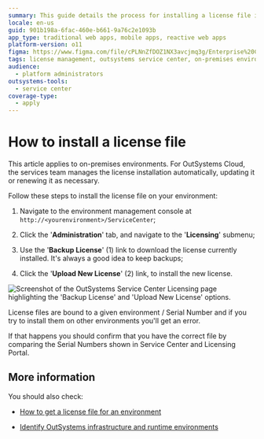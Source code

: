 ```yaml
---
summary: This guide details the process for installing a license file in OutSystems 11 (O11) on-premises environments.
locale: en-us
guid: 901b198a-6fac-460e-b661-9a76c2e1093b
app_type: traditional web apps, mobile apps, reactive web apps
platform-version: o11
figma: https://www.figma.com/file/cPLNnZfDOZ1NX3avcjmq3g/Enterprise%20Customers?node-id=3215:460
tags: license management, outsystems service center, on-premises environment, environment configuration
audience:
  - platform administrators
outsystems-tools:
  - service center
coverage-type:
  - apply
---
```


# How to install a license file

<div class="info" markdown="1">

This article applies to on-premises environments. For OutSystems Cloud, the services team manages the license installation automatically, updating it or renewing it as necessary.

</div>

Follow these steps to install the license file on your environment:

1. Navigate to the environment management console at `http://<yourenvironment>/ServiceCenter`;

2. Click the '**Administration**' tab, and navigate to the '**Licensing**' submenu;

3. Use the '**Backup License**' (1) link to download the license currently installed. It's always a good idea to keep backups;

4. Click the '**Upload New License**' (2) link, to install the new license.

![Screenshot of the OutSystems Service Center Licensing page highlighting the 'Backup License' and 'Upload New License' options.](images/licensing-update-ss.png "OutSystems Service Center Licensing Screen")

<div class="info" markdown="1">

License files are bound to a given environment / Serial Number and if you try to install them on other environments you'll get an error.

If that happens you should confirm that you have the correct file by comparing the Serial Numbers shown in Service Center and Licensing Portal.
</div>

## More information

You should also check:

* [How to get a license file for an environment](get-license-for-env.md)

* [Identify OutSystems infrastructure and runtime environments](https://success.outsystems.com/support/licensing/identify_outsystems_infrastructure_and_runtime_environments/)
